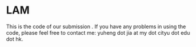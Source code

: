 # LAM

This is the code of our submission <Semi-supervised Affinity Matrix Learning via Dual-channel Information Recovery>.
If you have any problems in using the code, please feel free to contact me: yuheng dot jia at my dot cityu dot edu dot hk.